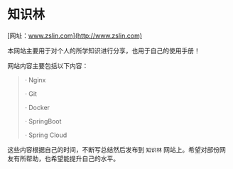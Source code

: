 
# 知识林

[网址：www.zslin.com](http://www.zslin.com)

本网站主要用于对个人的所学知识进行分享，也用于自己的使用手册！

网站内容主要包括以下内容：

> · Nginx
>
> · Git
> 
> · Docker
>
> · SpringBoot
>
> · Spring Cloud

这些内容根据自己的时间，不断写总结然后发布到 `知识林` 网站上。希望对部份网友有所帮助，也希望能提升自己的水平。
